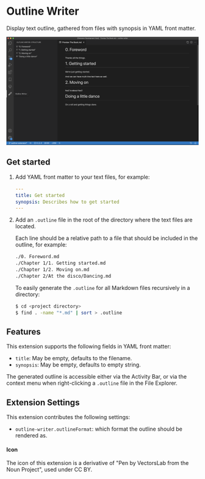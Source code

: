 # Outline Writer

Display text outline, gathered from files with synopsis in YAML front matter.

![Outline view](images/outline_view.png)

## Get started

1. Add YAML front matter to your text files, for example:
    ```yaml
    ---
    title: Get started
    synopsis: Describes how to get started
    ---
    ```

1. Add an `.outline` file in the root of the directory where the text files are located.

   Each line should be a relative path to a file that should be included in the outline, for example:
   ```txt
   ./0. Foreword.md
   ./Chapter 1/1. Getting started.md
   ./Chapter 1/2. Moving on.md
   ./Chapter 2/At the disco/Dancing.md
   ```

   To easily generate the `.outline` for all Markdown files recursively in a directory:

   ```sh
   $ cd <project directory>
   $ find . -name "*.md" | sort > .outline
   ```


## Features

This extension supports the following fields in YAML front matter:
* `title`: May be empty, defaults to the filename.
* `synopsis`: May be empty, defaults to empty string.

The generated outline is accessible either via the Activity Bar, or via the context menu when right-clicking a `.outline` file in the File Explorer.


## Extension Settings

This extension contributes the following settings:

* `outline-writer.outlineFormat`: which format the outline should be rendered as.


#### Icon

The icon of this extension is a derivative of "Pen by VectorsLab from the Noun Project", used under CC BY.

